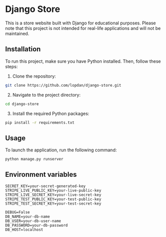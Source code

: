 # Django Store

This is a store website built with Django for educational purposes. Please note that this project is not intended for real-life applications and will not be maintained.

## Installation

To run this project, make sure you have Python installed. Then, follow these steps:

1. Clone the repository:

  ```bash
  git clone https://github.com/lopdan/django-store.git
  ```

2. Navigate to the project directory:

  ```bash
  cd django-store
  ```

3. Install the required Python packages:

  ```bash
  pip install -r requirements.txt
  ```

## Usage

To launch the application, run the following command:
```bash
python manage.py runserver
```

## Environment variables

```
SECRET_KEY=your-secret-generated-key
STRIPE_LIVE_PUBLIC_KEY=your-live-public-key
STRIPE_LIVE_SECRET_KEY=your-live-secret-key
STRIPE_TEST_PUBLIC_KEY=your-test-public-key
STRIPE_TEST_SECRET_KEY=your-test-secret-key

DEBUG=False
DB_NAME=your-db-name
DB_USER=your-db-user-name
DB_PASSWORD=your-db-password
DB_HOST=localhost
```